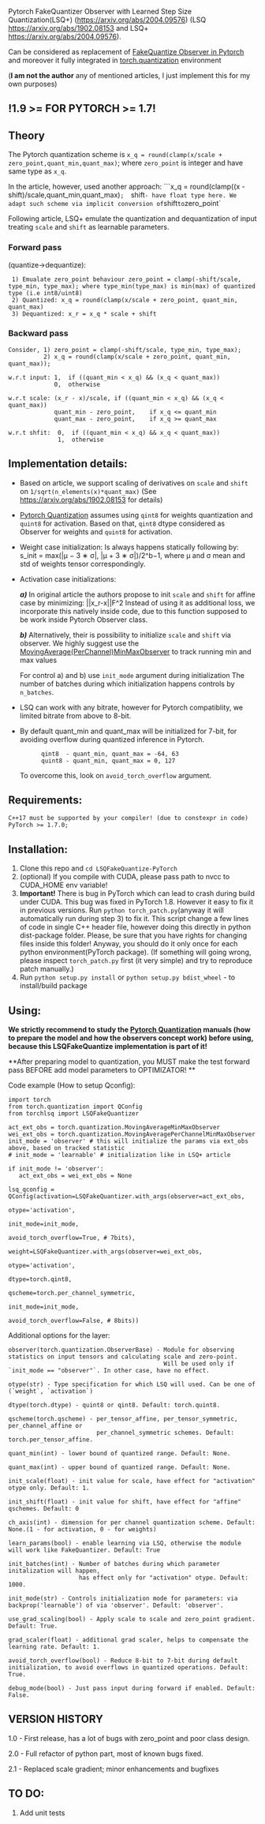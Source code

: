 Pytorch FakeQuantizer Observer with Learned Step Size Quantization(LSQ+) (https://arxiv.org/abs/2004.09576)
 (LSQ  https://arxiv.org/abs/1902.08153 and LSQ+ https://arxiv.org/abs/2004.09576).
 
 Can be considered as replacement of [FakeQuantize Observer in Pytorch](https://pytorch.org/docs/stable/torch.quantization.html#torch.quantization.FakeQuantize) and moreover it fully integrated in [torch.quantization](https://pytorch.org/docs/stable/quantization.html) environment

(**I am not the author** any of mentioned articles, I just implement this for my own purposes)
## !1.9 >= FOR PYTORCH >= 1.7! ##

## Theory
 
The Pytorch quantization scheme is `x_q = round(clamp(x/scale + zero_point,quant_min,quant_max)`; 
                                         where `zero_point` is integer and have same type as `x_q`.
            
In the article, however, used another approach: ```x_q = round(clamp((x - shift)/scale,quant_min,quant_max)`; 
`shift` - have float type here. We adapt such scheme via implicit conversion of `shift` to `zero_point`
            
Following article, LSQ+ emulate the quantization and dequantization of input treating `scale` and `shift` as learnable parameters.

### Forward pass
  (quantize->dequantize):
  
     1) Emualate zero_point behaviour zero_point = clamp(-shift/scale, type_min, type_max); where type_min(type_max) is min(max) of quantized type (i.e int8/uint8)
     2) Quantized: x_q = round(clamp(x/scale + zero_point, quant_min, quant_max)
     3) Dequantized: x_r = x_q * scale + shift

### Backward pass  

    Consider, 1) zero_point = clamp(-shift/scale, type_min, type_max);
              2) x_q = round(clamp(x/scale + zero_point, quant_min, quant_max));

    w.r.t input: 1,  if ((quant_min < x_q) && (x_q < quant_max))
                 0,  otherwise

    w.r.t scale: (x_r - x)/scale, if ((quant_min < x_q) && (x_q < quant_max)) 
                 quant_min - zero_point,    if x_q <= quant_min
                 quant_max - zero_point,    if x_q >= quant_max

    w.r.t shfit:  0,  if ((quant_min < x_q) && x_q < quant_max))
                  1,  otherwise

## Implementation details:

* Based on article, we support scaling of derivatives on `scale` and `shift` on `1/sqrt(n_elements(x)*quant_max)`
  (See https://arxiv.org/abs/1902.08153 for details)


* [Pytorch Quantization](https://pytorch.org/docs/stable/quantization.html) assumes using `qint8` for weights quantization and `quint8` for activation.
   Based on that, `qint8` dtype considered as Observer for weights and `quint8` for activation.

  
  
* Weight case initialization:
        Is always happens statically following by:
            s_init = max(|µ − 3 ∗ σ|, |µ + 3 ∗ σ|)/2^b−1, 
                     where µ and σ  mean and std of weights tensor correspondingly.
                     
                     
* Activation case initializations:

  ***a)*** In original article the authors propose to init `scale` and `shift` for affine case by minimizing: ||x_r-x||F^2
           Instead of using it as additional loss, we incorporate this natively inside code,
           due to this function supposed to be work inside Pytorch Observer class.
                
  ***b)*** Alternatively, their is possibility to initialize `scale` and `shift` via  observer.
           We highly suggest use the [MovingAverage(PerChannel)MinMaxObserver](https://pytorch.org/docs/stable/torch.quantization.html#torch.quantization.MovingAverageMinMaxObserver) to track running min and max values
                
  For control a) and b) use `init_mode` argument during initialization 
  The number of batches during which initialization happens controls by `n_batches`.

* LSQ can work with any bitrate, however for Pytorch compatiblity, we limited bitrate from above to 8-bit.

  
* By default quant_min and quant_max will be initialized for 7-bit,
   for avoiding overflow during quantized inference in Pytorch.

            qint8  - quant_min, quant_max = -64, 63
            quint8 - quant_min, quant_max = 0, 127
  To overcome this, look on `avoid_torch_overflow` argument.


## Requirements:
    C++17 must be supported by your compiler! (due to constexpr in code)
    PyTorch >= 1.7.0; 

## Installation:
1. Clone this repo and ```cd LSQFakeQuantize-PyTorch```
2. (optional) If you compile with CUDA, please pass path to nvcc to CUDA_HOME env variable!
3. **Important!** There is bug in PyTorch which can lead to crash during build under CUDA.
   This bug was fixed in PyTorch 1.8. However it easy to fix it in previous versions.
   Run ```python torch_patch.py```(anyway it will automatically run during step 3) to fix it.
   This script change a few lines of code in single C++ header file, however doing this directly in python dist-package folder.
   Please, be sure that you have rights for changing files inside this folder!
   Anyway, you should do it only once for each python environment(PyTorch package).
   (If something will going wrong, please inspect ```torch_patch.py``` first (it very simple) and try to reproduce patch manually.)
4. Run ```python setup.py install``` or ```python setup.py bdist_wheel``` - to install/build package

    
## Using:
**We strictly recommend to study the [Pytorch Quantization](https://pytorch.org/docs/stable/quantization.html) manuals (how to prepare the model and how the observers concept work) before using, because this LSQFakeQuantize implementation is part of it!**

**After preparing model to quantization, you MUST make the test forward pass BEFORE add model parameters to OPTIMIZATOR! **

Code example (How to setup Qconfig):
    
    import torch
    from torch.quantization import QConfig
    from torchlsq import LSQFakeQuantizer
    
    act_ext_obs = torch.quantization.MovingAverageMinMaxObserver
    wei_ext_obs = torch.quantization.MovingAveragePerChannelMinMaxObserver
    init_mode = 'observer' # this will initialize the params via ext_obs above, based on tracked statistic 
    # init_mode = 'learnable' # initialization like in LSQ+ article
    
    if init_mode != 'observer':
       act_ext_obs = wei_ext_obs = None

    lsq_qconfig = QConfig(activation=LSQFakeQuantizer.with_args(observer=act_ext_obs, 
                                                                otype='activation', 
                                                                init_mode=init_mode,
                                                                avoid_torch_overflow=True, # 7bits), 
                          weight=LSQFakeQuantizer.with_args(observer=wei_ext_obs,
                                                            otype='activation',
                                                            dtype=torch.qint8,
                                                            qscheme=torch.per_channel_symmetric,
                                                            init_mode=init_mode,
                                                            avoid_torch_overflow=False, # 8bits))
     


Additional options for the layer:

    observer(torch.quantization.ObserverBase) - Module for observing statistics on input tensors and calculating scale and zero-point.
                                                Will be used only if `init_mode == "observer"`. In other case, have no effect.

    otype(str) - Type specification for which LSQ will used. Can be one of (`weight`, `activation`)

    dtype(torch.dtype) - quint8 or qint8. Default: torch.quint8.

    qscheme(torch.qscheme) - per_tensor_affine, per_tensor_symmetric, per_channel_affine or 
                             per_channel_symmetric schemes. Default: torch.per_tensor_affine.
                             
    quant_min(int) - lower bound of quantized range. Default: None.

    quant_max(int) - upper bound of quantized range. Default: None.

    init_scale(float) - init value for scale, have effect for "activation" otype only. Default: 1.

    init_shift(float) - init value for shift, have effect for "affine" qschemes. Default: 0

    ch_axis(int) - dimension for per channel quantization scheme. Default: None.(1 - for activation, 0 - for weights)

    learn_params(bool) - enable learning via LSQ, otherwise the module will work like FakeQuantizer. Default: True

    init_batches(int) - Number of batches during which parameter initalization will happen,
                        has effect only for "activation" otype. Default: 1000.

    init_mode(str) - Controls initialization mode for parameters: via backprop('learnable') of via 'observer'. Default: 'observer'.

    use_grad_scaling(bool) - Apply scale to scale and zero_point gradient. Default: True.

    grad_scaler(float) - additional grad scaler, helps to compensate the learning rate. Default: 1.

    avoid_torch_overflow(bool) - Reduce 8-bit to 7-bit during default initialization, to avoid overflows in quantized operations. Default: True.

    debug_mode(bool) - Just pass input during forward if enabled. Default: False.
                                                                                  
                                                                                
## VERSION HISTORY
 1.0 - First release, has a lot of bugs with zero_point and poor class design.
 
 2.0 - Full refactor of python part, most of known bugs fixed.
 
 2.1 - Replaced scale gradient; minor enhancements and bugfixes

## TO DO:
  1. Add unit tests

